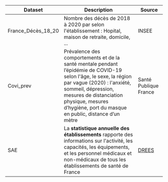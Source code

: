 | Dataset | Description | Source |
| -------- | -------- | -------- | 
| France_Décès_18_20     | Nombre des décès de 2018 à 2020 par selon l'établissement : Hopital, maison de retraite, domicile, ...|INSEE  |
| Covi_prev    | Prévalence des comportements et de la santé mentale pendant l’épidémie de COVID-19 selon l'âge, le sexe, la région par vague (2020) : l'anxiété, sommeil, dépression, mesures de distanciation physique, mesures d’hygiène, port du masque en public, distance d’un mètre | Santé Publique France | 
| SAE     | La **statistique annuelle des établissements** rapporte des informations sur l'activité, les capacités, les équipements, et les personnel médicaux et non-médicaux de tous les établissements de santé de France  | [DREES](https://drees.solidarites-sante.gouv.fr/sources-outils-et-enquetes/00-la-statistique-annuelle-des-etablissements-sae) |
